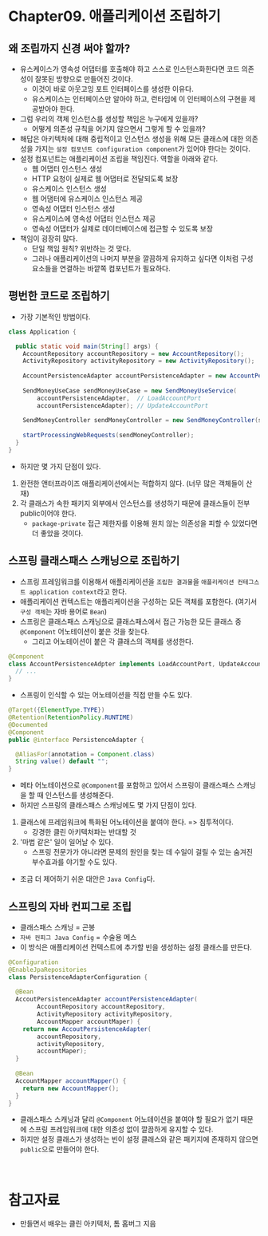 # Chapter09. 애플리케이션 조립하기

## 왜 조립까지 신경 써야 할까?

- 유스케이스가 영속성 어댑터를 호출해야 하고 스스로 인스턴스화한다면 코드 의존성이 잘못된 방향으로 만들어진 것이다.
  - 이것이 바로 아웃고잉 포트 인터페이스를 생성한 이유다.
  - 유스케이스는 인터페이스만 알아야 하고, 런타임에 이 인터페이스의 구현을 제공받아야 한다.
- 그럼 우리의 객체 인스턴스를 생성할 책임은 누구에게 있을까?
  - 어떻게 의존성 규칙을 어기지 않으면서 그렇게 할 수 있을까?
- 해답은 아키텍처에 대해 중립적이고 인스턴스 생성을 위해 모든 클래스에 대한 의존성을 가지는 `설정 컴포넌트 configuration component`가 있어야 한다는 것이다.
- 설정 컴포넌트는 애플리케이션 조립을 책임진다. 역할을 아래와 같다.
  - 웹 어댑터 인스턴스 생성
  - HTTP 요청이 실제로 웹 어댑터로 전달되도록 보장
  - 유스케이스 인스턴스 생성
  - 웹 어댐터에 유스케이스 인스턴스 제공
  - 영속성 어댑터 인스턴스 생성
  - 유스케이스에 영속성 어댑터 인스턴스 제공
  - 영속성 어댑터가 실제로 데이터베이스에 접근할 수 있도록 보장
- 책임이 굉장히 많다.
  - 단일 책임 원칙? 위반하는 것 맞다.
  - 그러나 애플리케이션의 나머지 부분을 깔끔하게 유지하고 싶다면 이처럼 구성요소들을 연결하는 바깥쪽 컴포넌트가 필요하다.

## 평번한 코드로 조립하기

- 가장 기본적인 방법이다.

```java
class Application {

  public static void main(String[] args) {
    AccountRepository accountRepository = new AccountRepository();
    ActivityRepository activityRepository = new ActivityRepository();
    
    AccountPersistenceAdapter accountPersistenceAdapter = new AccountPersistenceAdapter(accountRepository, activityRepository);
    
    SendMoneyUseCase sendMoneyUseCase = new SendMoneyUseService(
        accountPersistenceAdapter,  // LoadAccountPort
        accountPersistenceAdapter); // UpdateAccountPort
    
    SendMoneyController sendMoneyController = new SendMoneyController(sendMoneyUseCase);
    
    startProcessingWebRequests(sendMoneyController);
  }
}
```

- 하지만 몇 가지 단점이 있다.

1. 완전한 앤터프라이즈 애플리케이션에서는 적합하지 않다. (너무 많은 객체들이 산재)
2. 각 클래스가 속한 패키지 외부에서 인스턴스를 생성하기 때문에 클래스들이 전부 public이어야 한다.
    - `package-private` 접근 제한자를 이용해 원치 않는 의존성을 피할 수 있었다면 더 좋았을 것이다.

## 스프링 클래스패스 스캐닝으로 조립하기

- 스프링 프레임워크를 이용해서 애플리케이션을 `조립한 결과물`을 `애플리케이션 컨테그스트 application context`라고 한다.
- 애플리케이션 컨텍스트는 애플리케이션을 구성하는 모든 객체를 포함한다. (여기서 `구성 객체`는 자바 용어로 `Bean`)
- 스프링은 클래스패스 스캐닝으로 클래스패스에서 접근 가능한 모든 클래스 중 `@Component` 어노테이션이 붙은 것을 찾는다.
  - 그리고 어노테이션이 붙은 각 클래스의 객체를 생성한다.

```java
@Component
class AccountPersistenceAdpter implements LoadAccountPort, UpdateAccountStatePort {
  // ...
}
```

- 스프링이 인식할 수 있는 어노테이션을 직접 만들 수도 있다.

```java
@Target({ElementType.TYPE})
@Retention(RetentionPolicy.RUNTIME)
@Documented
@Component
public @interface PersistenceAdapter {

  @AliasFor(annotation = Component.class)
  String value() default "";
}
```

- 메타 어노테이션으로 `@Component`를 포함하고 있어서 스프링이 클래스패스 스캐닝을 할 때 인스턴스를 생성해준다.
- 하지만 스프링의 클래스패스 스캐닝에도 몇 가지 단점이 있다.

1. 클래스에 프레임워크에 특화된 어노테이션을 붙여야 한다. => 침투적이다.
    - 강경한 클린 아키텍처파는 반대할 것
2. '마법 같은' 일이 일어날 수 있다.
    - 스프링 전문가가 아니라면 문제의 원인을 찾는 데 수일이 걸릴 수 있는 숨겨진 부수효과를 야기할 수도 있다.

- 조금 더 제어하기 쉬운 대안은 `Java Config`다.

## 스프링의 자바 컨피그로 조립

- 클래스패스 스캐닝 = 곤봉
- `자바 컨피그 Java Config` = 수술용 메스
- 이 방식은 애플리케이션 컨텍스트에 추가할 빈을 생성하는 설정 클래스를 만든다.

```java
@Configuration
@EnableJpaRepositories
class PersistenceAdapterConfiguration {
  
  @Bean
  AccoutPersistenceAdapter accountPersistenceAdapter(
        AccountRepository accountRepository,
        ActivityRepository activityRepository,
        AccountMapper accountMaper) {
    return new AccoutPersistenceAdapter(
        accountRepository,
        activityRepository,
        accountMaper);
  }
  
  @Bean
  AccountMapper accountMapper() {
    return new AccountMapper();
  }
}
```

- 클래스패스 스캐닝과 달리 `@Component` 어노테이션을 붙여야 할 필요가 없기 때문에 스프링 프레임워크에 대한 의존성 없이 깔끔하게 유지할 수 있다.
- 하지만 설정 클래스가 생성하는 빈이 설정 클래스와 같은 패키지에 존재하지 않으면 `public`으로 만들어야 한다.

<br/>

# 참고자료

- 만들면서 배우는 클린 아키텍처, 톰 홈버그 지음
